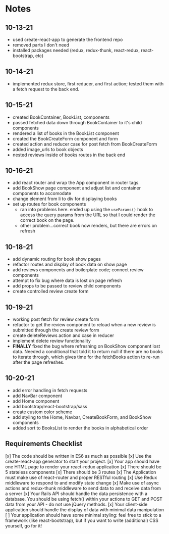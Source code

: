 # Notes

## 10-13-21
* used create-react-app to generate the frontend repo
* removed parts I don't need
* installed packages needed (redux, redux-thunk, react-redux, react-bootstrap, etc)

## 10-14-21
* implemented redux store, first reducer, and first action; tested them with a fetch request to the back end.

## 10-15-21
* created BookContainer, BookList, components
* passed fetched data down through BookContainer to it's child components
* rendered a list of books in the BookList component
* created the BookCreateForm component and form
* created action and reducer case for post fetch from BookCreateForm
* added image_urls to book objects
* nested reviews inside of books routes in the back end

## 10-16-21
* add react router and wrap the App component in router tags.
* add BookShow page component and adjust list and container components to accomodate
* change element from li to div for displaying books
* set up routes for book components
  * ran into problems here. ended up using the `useParams()` hook to access the query params from the URL so that I could render the correct book on the page.
  * other problem...correct book now renders, but there are errors on refresh

## 10-18-21
* add dynamic routing for book show pages
* refactor routes and display of book data on show page
* add reviews components and boilerplate code; connect review components
* attempt to fix bug where data is lost on page refresh
* add props to be passed to review child components
* create controlled review create form

## 10-19-21
* working post fetch for review create form
* refactor to get the review component to reload when a new review is submitted through the create review form
* create deleteReviews action and case in reducer
* implement delete review functionality
* **FINALLY** fixed the bug where refreshing on BookShow component lost data. Needed a conditional that told it to return null if there are no books to iterate through, which gives time for the fetchBooks action to re-run after the page refreshes.

## 10-20-21
* add error handling in fetch requests
* add NavBar component
* add Home component
* add bootstrap/react-bootstrap/sass 
* create custom color scheme 
* add styling to the Home, Navbar, CreateBookForm, and BookShow components
* added sort to BooksList to render the books in alphabetical order

## Requirements Checklist

[x] The code should be written in ES6 as much as possible
[x] Use the create-react-app generator to start your project.
[x] Your app should have one HTML page to render your react-redux application
[x] There should be 5 stateless components
[x] There should be 3 routes
[x] The Application must make use of react-router and proper RESTful routing 
[x] Use Redux middleware to respond to and modify state change
[x] Make use of async actions and redux-thunk middleware to send data to and receive data from a server
[x] Your Rails API should handle the data persistence with a database. You should be using fetch() within your actions to GET and POST data from your API - do not use jQuery methods.
[x] Your client-side application should handle the display of data with minimal data manipulation
[ ] Your application should have some minimal styling: feel free to stick to a framework (like react-bootstrap), but if you want to write (additional) CSS yourself, go for it!